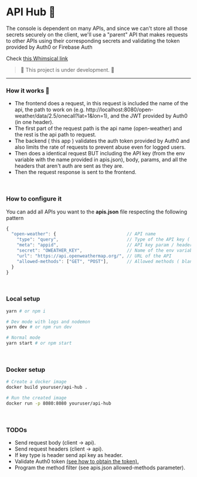 # API Hub 🔑

The console is dependent on many APIs, and since we can't store all those secrets securely on the client, we'll use a "parent" API that makes requests to other APIs using their corresponding secrets and validating the token provided by Auth0 or Firebase Auth

Check [this Whimsical link](https://whimsical.com/Cd5GytK42BAjnKvvRBo4JN)
<br />
> 🚧 This project is under development. 🚧<br />


------------


### How it works 🤔

- The frontend does a request, in this request is included the name of the api, the path to work on (e.g. http://localhost:8080/open-weather/data/2.5/onecall?lat=1&lon=1), and the JWT provided by Auth0 (in one header).
- The first part of the request path is the api name (open-weather) and the rest is the api path to request.
- The backend ( this app ) validates the auth token provided by Auth0 and also limits the rate of requests to prevent abuse even for logged users.
- Then does a identical request BUT including the API key (from the env variable with the name provided in apis.json), body, params, and all the headers that aren't auth are sent as they are.
- Then the request response is sent to the frontend.

<br />

### How to configure it

You can add all APIs you want to the **apis.json** file respecting the following pattern

```jsx
{
  "open-weather": {                           // API name
    "type": "query",                          // Type of the API key ( header or query )
    "meta": "appid",                          // API key param / header name
    "secret": "OWEATHER_KEY",                 // Name of the env variable containing the secret
    "url": "https://api.openweathermap.org/", // URL of the API
    "allowed-methods": ["GET", "POST"],       // Allowed methods ( blank is all )
  }
}
```
<br />

### Local setup

```bash
yarn # or npm i

# Dev mode with logs and nodemon
yarn dev # or npm run dev

# Normal mode
yarn start # or npm start
```
<br />

### Docker setup

```bash
# Create a docker image
docker build youruser/api-hub .

# Run the created image
docker run -p 8080:8080 youruser/api-hub
```


<br />

### TODOs

- Send request body (client -> api).
- Send request headers (client -> api).
- If key type is header send api key as header.
- Validate Auth0 token [(see how to obtain the token).](https://auth0.com/docs/secure/tokens/access-tokens/get-access-tokens)
- Program the method filter (see apis.json allowed-methods parameter).
